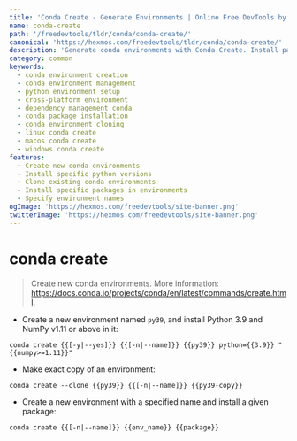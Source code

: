 ```yaml
---
title: 'Conda Create - Generate Environments | Online Free DevTools by Hexmos'
name: conda-create
path: '/freedevtools/tldr/conda/conda-create/'
canonical: 'https://hexmos.com/freedevtools/tldr/conda/conda-create/'
description: 'Generate conda environments with Conda Create. Install packages, clone environments, and manage dependencies using command line. Free online tool, no registration required.'
category: common
keywords:
  - conda environment creation
  - conda environment management
  - python environment setup
  - cross-platform environment
  - dependency management conda
  - conda package installation
  - conda environment cloning
  - linux conda create
  - macos conda create
  - windows conda create
features:
  - Create new conda environments
  - Install specific python versions
  - Clone existing conda environments
  - Install specific packages in environments
  - Specify environment names
ogImage: 'https://hexmos.com/freedevtools/site-banner.png'
twitterImage: 'https://hexmos.com/freedevtools/site-banner.png'
---
```


# conda create

> Create new conda environments.
> More information: <https://docs.conda.io/projects/conda/en/latest/commands/create.html>.

- Create a new environment named `py39`, and install Python 3.9 and NumPy v1.11 or above in it:

`conda create {{[-y|--yes]}} {{[-n|--name]}} {{py39}} python={{3.9}} "{{numpy>=1.11}}"`

- Make exact copy of an environment:

`conda create --clone {{py39}} {{[-n|--name]}} {{py39-copy}}`

- Create a new environment with a specified name and install a given package:

`conda create {{[-n|--name]}} {{env_name}} {{package}}`
